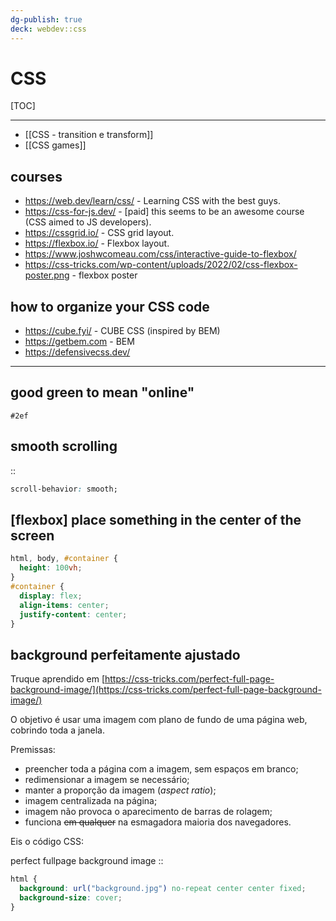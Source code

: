 ```yaml
---
dg-publish: true
deck: webdev::css
---
```

# CSS

[TOC]

---

- [[CSS - transition e transform]]
- [[CSS games]]


## courses

- <https://web.dev/learn/css/> - Learning CSS with the best guys.
- <https://css-for-js.dev/> - [paid] this seems to be an awesome course (CSS aimed to JS developers).
- <https://cssgrid.io/> - CSS grid layout.
- <https://flexbox.io/> - Flexbox layout.
- <https://www.joshwcomeau.com/css/interactive-guide-to-flexbox/>
- <https://css-tricks.com/wp-content/uploads/2022/02/css-flexbox-poster.png> - flexbox poster

## how to organize your CSS code

- <https://cube.fyi/> - CUBE CSS (inspired by BEM)
- <https://getbem.com> - BEM
- <https://defensivecss.dev/>

---

## good green to mean "online"

```
#2ef
```

<!-- basicblock-start oid="ObsRsO8RujveTSFrhYQjpQwk" -->
## smooth scrolling
::
```css
scroll-behavior: smooth;
```
<!-- basicblock-end -->


## [flexbox] place something in the center of the screen

```css
html, body, #container {
  height: 100vh;
}
#container {
  display: flex;
  align-items: center;
  justify-content: center;
}
```



## background perfeitamente ajustado

Truque aprendido em [https://css-tricks.com/perfect-full-page-background-image/](https://css-tricks.com/perfect-full-page-background-image/)

O objetivo é usar uma imagem com plano de fundo de uma página web, cobrindo toda a janela.

Premissas:
- preencher toda a página com a imagem, sem espaços em branco;
- redimensionar a imagem se necessário;
- manter a proporção da imagem (_aspect ratio_);
- imagem centralizada na página;
- imagem não provoca o aparecimento de barras de rolagem;
- funciona ~~em qualquer~~ na esmagadora maioria dos navegadores.

Eis o código CSS:

<!-- basicblock-start oid="Obs4sikA3Y4NWay2uozGSk7N" -->
perfect fullpage background image
::
```css
html {
  background: url("background.jpg") no-repeat center center fixed;
  background-size: cover;
}
```
<!-- basicblock-end -->
